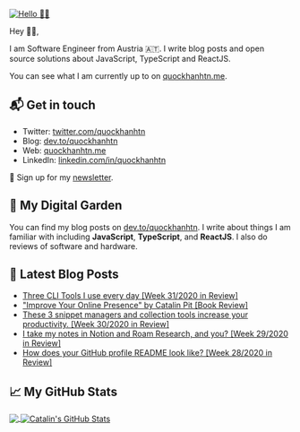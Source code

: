 [![Hello 👋🏻](https://pbs.twimg.com/profile_banners/214395203/1594729195/1500x500)][1]

Hey 👋🏻,

I am Software Engineer from Austria 🇦🇹. I write blog posts and open source
solutions about JavaScript, TypeScript and ReactJS.

You can see what I am currently up to on [quockhanhtn.me][1].

## 📬 Get in touch

- Twitter: [twitter.com/quockhanhtn][3]
- Blog: [dev.to/quockhanhtn][4]
- Web: [quockhanhtn.me][1]
- LinkedIn: [linkedin.com/in/quockhanhtn][2]

📧 Sign up for my [newsletter][5].

## 🌳 My Digital Garden

You can find my blog posts on [dev.to/quockhanhtn][4]. I write about things
I am familiar with including **JavaScript**, **TypeScript**, and **ReactJS**.
I also do reviews of software and hardware.

## 📕 Latest Blog Posts

<!-- BLOG-POST-LIST:START -->
- [Three CLI Tools I use every day [Week 31/2020 in Review]](https://dev.to/quockhanhtn/three-cli-tools-i-use-every-day-week-31-2020-in-review-5g7)
- ["Improve Your Online Presence" by Catalin Pit [Book Review]](https://dev.to/quockhanhtn/improve-your-online-presence-by-catalin-pit-book-review-1558)
- [These 3 snippet managers and collection tools increase your productivity. [Week 30/2020 in Review]](https://dev.to/quockhanhtn/these-snippet-managers-and-snippets-collection-tools-increase-your-productivity-week-30-2020-in-review-102i)
- [I take my notes in Notion and Roam Research, and you?  [Week 29/2020 in Review]](https://dev.to/quockhanhtn/i-take-my-notes-in-notion-and-roam-research-and-you-week-29-2020-in-review-3fbb)
- [How does your GitHub profile README look like? [Week 28/2020 in Review]](https://dev.to/quockhanhtn/how-does-your-github-profile-readme-look-like-week-28-2020-in-review-4n95)
<!-- BLOG-POST-LIST:END -->

## &#x1f4c8; My GitHub Stats

<a href="https://github.com/quockhanhtn/quockhanhtn">
  <img align="center" src="https://github-readme-stats.vercel.app/api/top-langs/?username=quockhanhtn&hide=java,html&title_color=ffffff&text_color=c9cacc&icon_color=2bbc8a&bg_color=1d1f21" />
</a>

<a href="https://github.com/quockhanhtn/quockhanhtn">
  <img align="center" src="https://github-readme-stats.vercel.app/api?username=quockhanhtn&show_icons=true&line_height=27&count_private=true&title_color=ffffff&text_color=c9cacc&icon_color=2bbc8a&bg_color=1d1f21" alt="Catalin's GitHub Stats" />
</a>

[1]: https://quockhanhtn.me/?utm_source=github.com&utm_medium=gh-profile-quockhanhtn&utm_campaign=quockhanhtn
[2]: https://www.linkedin.com/in/quockhanhtn
[3]: https://www.twitter.com/quockhanhtn
[4]: https://dev.to/quockhanhtn
[5]: https://newsletter.quockhanhtn.me?utm_source=github.com&utm_medium=gh-profile-quockhanhtn&utm_campaign=quockhanhtn
